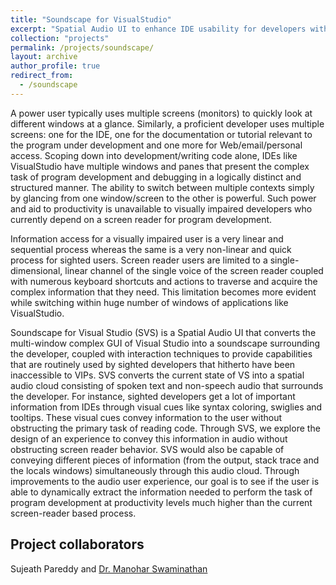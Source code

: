 ```yaml
---
title: "Soundscape for VisualStudio"
excerpt: "Spatial Audio UI to enhance IDE usability for developers with visual impairments."
collection: "projects"
permalink: /projects/soundscape/
layout: archive
author_profile: true
redirect_from:
  - /soundscape
---
```

A power user typically uses multiple screens (monitors) to quickly look at different windows at a glance. Similarly, a proficient developer uses multiple screens: one for the IDE, one for the documentation or tutorial relevant to the program under development and one more for Web/email/personal access. Scoping down into development/writing code alone, IDEs like VisualStudio have multiple windows and panes that present the complex task of program development and debugging in a logically distinct and structured manner. The ability to switch between multiple contexts simply by glancing from one window/screen to the other is powerful. Such power and aid to productivity is unavailable to visually impaired developers who currently depend on a screen reader for program development.

Information access for a visually impaired user is a very linear and sequential process whereas the same is a very non-linear and quick process for sighted users. Screen reader users are limited to a single-dimensional, linear channel of the single voice of the screen reader coupled with numerous keyboard shortcuts and actions to traverse and acquire the complex information that they need. This limitation becomes more evident while switching within huge number of windows of applications like VisualStudio. 

Soundscape for Visual Studio (SVS) is a Spatial Audio UI that converts the multi-window complex GUI of Visual Studio into a soundscape surrounding the developer, coupled with interaction techniques to provide capabilities that are routinely used by sighted developers that hitherto have been inaccessible to VIPs. SVS converts the current state of VS into a spatial audio cloud consisting of spoken text and non-speech audio that surrounds the developer. For instance, sighted developers get a lot of important information from IDEs through visual cues like syntax coloring, swiglies and tooltips. These visual cues convey information to the user without obstructing the primary task of reading code. Through SVS, we explore the design of an experience to convey this information in audio without obstructing screen reader behavior. SVS would also be capable of conveying different pieces of information (from the output, stack trace and the locals windows) simultaneously through this audio cloud. Through improvements to the audio user experience, our goal is to see if the user is able to dynamically extract the information needed to perform the task of program development at productivity levels much higher than the current screen-reader based process.

## Project collaborators
Sujeath Pareddy and [Dr. Manohar Swaminathan](https://www.microsoft.com/en-us/research/people/swmanohmicrosoft-com/)